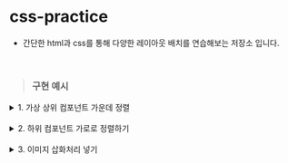 # css-practice

- 간단한 html과 css를 통해 다양한 레이아웃 배치를 연습해보는 저장소 입니다.

<br />

> ### 구현 예시

<details>
<summary>1. 가상 상위 컴포넌트 가운데 정렬</summary>
<div markdown="1">
<img width="300" alt="스크린샷 2022-03-29 오전 10 01 19" src="https://user-images.githubusercontent.com/79782594/160424120-f6bb3bef-d18b-4ca6-9491-79c02381f572.png"> <br />
- 가장 상위 컴포넌트이므로 position: absolute로 가운데 정렬 시켜줘도 무방.  <br />
- 어차피 하위 컴포넌트들은 이 컴포넌트에 맞춰 따라옴.  <br />
- position:absolute를 지정한 뒤, 정중앙에서 엘리먼트가 시작 되게끔 함.(top: 50%, left:50%) <br />
- 생성된 엘리먼트를 50% 씩 위, 옆으로 다시 이동시킴(transform: translate(-50%, -50%)
  
</div>
</details>

<br />

<details>
<summary>2. 하위 컴포넌트 가로로 정렬하기</summary>
<div markdown="1">
<img width="500" alt="스크린샷 2022-03-29 오전 10 01 19" src="https://user-images.githubusercontent.com/79782594/160517073-413cc2e3-2428-4b1b-8f26-59e14acfd458.png"> <br />
- 상위 컴포넌트에 display:flex를 적용시킨 후, justify-content 속성을 활용.

</div>
</details>

<br />

<details>
<summary>3. 이미지 삽화처리 넣기</summary>
<div markdown="1">
<img width="200" alt="스크린샷 2022-03-29 오전 10 53 29" src="https://user-images.githubusercontent.com/79782594/160517569-e2729974-1085-42b7-bbfe-057fab451efa.png"> <br />
- 해당 이미지 태그에 float 속성을 부여함.  <br />
- margin 값을 넣으면 엘리먼트 간의 간격을 조정할 수 있음.

</div>
</details>

